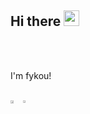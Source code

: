 <div>
  <h2> Hi there <img src="https://media.giphy.com/media/hvRJCLFzcasrR4ia7z/giphy.gif" width="25px"> 
  </h2>
</div>



<br/>

<br/>

I'm fykou!

<br>
<div style="width: 100%; display: flex">
  <a>
    <img align="center" width="52%"src="https://github-readme-stats.vercel.app/api?username=fykou&show_icons=true&theme=dark" />
  </a>
  <a>
    <img align="center" width="46%" src="https://github-readme-stats.vercel.app/api/top-langs/?username=fykou&show_icons=true&theme=dark&layout=compact" />
  </a>
</div>


